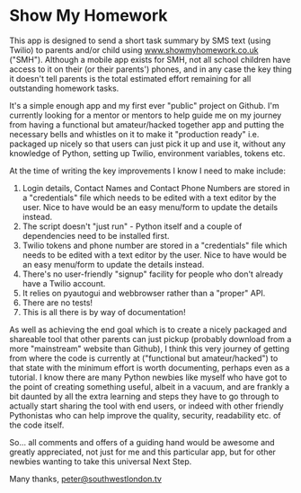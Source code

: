 # Show My Homework

This app is designed to send a short task summary by SMS text (using Twilio) to parents and/or child using www.showmyhomework.co.uk ("SMH").  Although a mobile app exists for SMH, not all school children have access to it on their (or their parents') phones, and in any case the key thing it doesn't tell parents is the total estimated effort remaining for all outstanding homework tasks.

It's a simple enough app and my first ever "public" project on Github.  I'm currently looking for a mentor or mentors to help guide me on my journey from having a functional but amateur/hacked together app and putting the necessary bells and whistles on it to make it "production ready" i.e. packaged up nicely so that users can just pick it up and use it, without any knowledge of Python, setting up Twilio, environment variables, tokens etc.

At the time of writing the key improvements I know I need to make include:

1) Login details, Contact Names and Contact Phone Numbers are stored in a "credentials" file which needs to be edited with a text editor by the user.  Nice to have would be an easy menu/form to update the details instead.
2) The script doesn't "just run" - Python itself and a couple of dependencies need to be installed first.
3) Twilio tokens and phone number are stored in a "credentials" file which needs to be edited with a text editor by the user.  Nice to have would be an easy menu/form to update the details instead.
4) There's no user-friendly "signup" facility for people who don't already have a Twilio account.
5) It relies on pyautogui and webbrowser rather than a "proper" API.
6) There are no tests!
7) This is all there is by way of documentation!

As well as achieving the end goal which is to create a nicely packaged and shareable tool that other parents can just pickup (probably download from a more "mainstream" website than Github), I think this very journey of getting from where the code is currently at ("functional but amateur/hacked") to that state with the minimum effort is worth documenting, perhaps even as a tutorial.  I know there are many Python newbies like myself who have got to the point of creating something useful, albeit in a vacuum, and are frankly a bit daunted by all the extra learning and steps they have to go through to actually start sharing the tool with end users, or indeed with other friendly Pythonistas who can help improve the quality, security, readability etc. of the code itself.

So... all comments and offers of a guiding hand would be awesome and greatly appreciated, not just for me and this particular app, but for other newbies wanting to take this universal Next Step.

Many thanks,
peter@southwestlondon.tv
